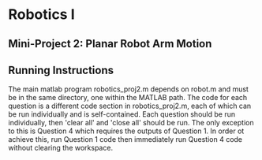 # Robotics I
## Mini-Project 2: Planar Robot Arm Motion

## Running Instructions
The main matlab program robotics_proj2.m depends on robot.m and must be in the same directory, one within the MATLAB path. The code for each question is a different code section in robotics_proj2.m, each of which can be run individually and is self-contained. Each question should be run individually, then 'clear all' and 'close all' should be run. The only exception to this is Question 4 which requires the outputs of Question 1. In order ot achieve this, run Question 1 code then immediately run Question 4 code without clearing the workspace.